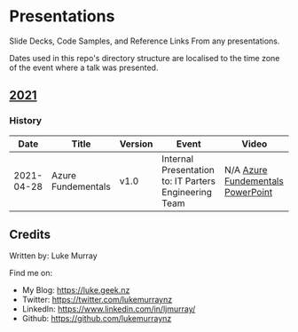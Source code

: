 # Presentations

Slide Decks, Code Samples, and Reference Links From any presentations.

Dates used in this repo's directory structure are localised to the time zone of the event where a talk was presented.


## [2021](2021)

### History

| Date | Title | Version | Event | Video |
|------|-------|---------|-------|-------|
| 2021-04-28 | Azure Fundementals| v1.0 | Internal Presentation to: IT Parters Engineering Team | N/A [Azure Fundementals PowerPoint](https://github.com/lukemurraynz/presentations/blob/main/2021/Azure%20Fundamentals_Q2_2021.pptx) |

## Credits

Written by: Luke Murray

Find me on:

* My Blog: <https://luke.geek.nz>
* Twitter: <https://twitter.com/lukemurraynz>
* LinkedIn: <https://www.linkedin.com/in/ljmurray/>
* Github: <https://github.com/lukemurraynz>
